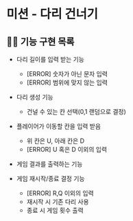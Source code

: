 # 미션 - 다리 건너기

## 👨‍💻 기능 구현 목록


- 다리 길이를 입력 받는 기능 
  - [ERROR] 숫자가 아닌 문자 입력
  - [ERROR] 범위에 맞지 않는 입력
- 다리 생성 기능 
  - 건널 수 있는 칸 선택(0,1 랜덤으로 결정)
  
- 플레이어가 이동할 칸을 입력 받음
  - 위 칸은 U, 아래 칸은 D
  - [ERROR] U 혹은 D 이외의 입력
- 게임 결과를 출력하는 기능
- 게임 재시작/종료 결정 기능
  - [ERROR] R,Q 이외의 입력
  - 재시작 시 기존 다리 사용
  - 종료 시 게임 횟수 출력 
  